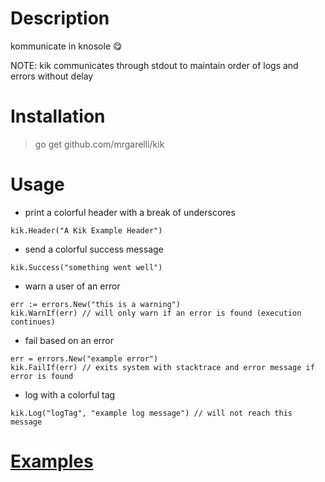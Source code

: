 # Description

kommunicate in knosole :yum:

NOTE: kik communicates through stdout to maintain order of logs and errors without delay

# Installation

> go get github.com/mrgarelli/kik

# Usage

* print a colorful header with a break of underscores
```
kik.Header("A Kik Example Header")
```

* send a colorful success message
```
kik.Success("something went well")
```

* warn a user of an error
```
err := errors.New("this is a warning")
kik.WarnIf(err) // will only warn if an error is found (execution continues)
```

* fail based on an error
```
err = errors.New("example error")
kik.FailIf(err) // exits system with stacktrace and error message if error is found
```

* log with a colorful tag
```
kik.Log("logTag", "example log message") // will not reach this message
```

# [Examples](https://github.com/mrgarelli/kik/tree/master/examples)